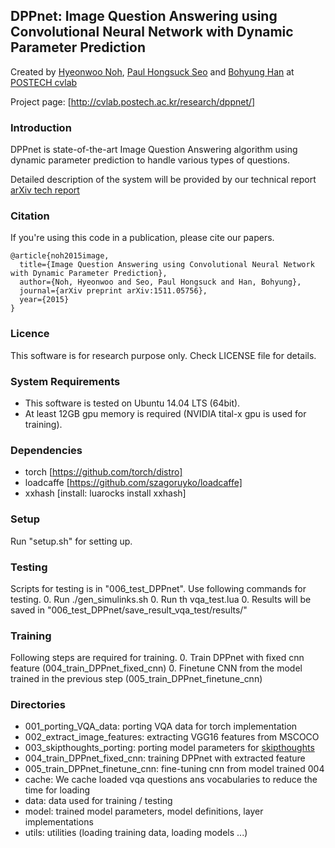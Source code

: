 ## DPPnet: Image Question Answering using Convolutional Neural Network with Dynamic Parameter Prediction

Created by [Hyeonwoo Noh](http://cvlab.postech.ac.kr/~hyeonwoonoh/), [Paul Hongsuck Seo](https://sites.google.com/site/paulhseo/) and [Bohyung Han](http://cvlab.postech.ac.kr/~bhhan/) at [POSTECH cvlab](http://cvlab.postech.ac.kr/lab/)

Project page: [http://cvlab.postech.ac.kr/research/dppnet/]

### Introduction

DPPnet is state-of-the-art Image Question Answering algorithm using dynamic parameter prediction to handle various types of questions.

Detailed description of the system will be provided by our technical report [arXiv tech report](http://arxiv.org/abs/1511.05756)

### Citation

If you're using this code in a publication, please cite our papers.

    @article{noh2015image,
      title={Image Question Answering using Convolutional Neural Network with Dynamic Parameter Prediction},
      author={Noh, Hyeonwoo and Seo, Paul Hongsuck and Han, Bohyung},
      journal={arXiv preprint arXiv:1511.05756},
      year={2015}
    }

### Licence

This software is for research purpose only.
Check LICENSE file for details.

### System Requirements

  * This software is tested on Ubuntu 14.04 LTS (64bit).
  * At least 12GB gpu memory is required (NVIDIA tital-x gpu is used for training).

### Dependencies

  * torch [https://github.com/torch/distro]
  * loadcaffe [https://github.com/szagoruyko/loadcaffe]
  * xxhash [install: luarocks install xxhash]

### Setup

Run "setup.sh" for setting up.

### Testing

Scripts for testing is in "006\_test\_DPPnet". Use following commands for testing.
  0. Run ./gen\_simulinks.sh
  0. Run th vqa\_test.lua
  0. Results will be saved in "006\_test\_DPPnet/save\_result\_vqa\_test/results/"

### Training

Following steps are required for training.
  0. Train DPPnet with fixed cnn feature (004\_train\_DPPnet\_fixed\_cnn)
  0. Finetune CNN from the model trained in the previous step (005\_train\_DPPnet\_finetune\_cnn)

### Directories
  * 001\_porting\_VQA\_data: porting VQA data for torch implementation
  * 002\_extract\_image\_features: extracting VGG16 features from MSCOCO
  * 003\_skipthoughts\_porting: porting model parameters for [skipthoughts](https://github.com/ryankiros/skip-thoughts)
  * 004\_train\_DPPnet\_fixed\_cnn: training DPPnet with extracted feature
  * 005\_train\_DPPnet\_finetune\_cnn: fine-tuning cnn from model trained 004
  * cache: We cache loaded vqa questions ans vocabularies to reduce the time for loading
  * data: data used for training / testing
  * model: trained model parameters, model definitions, layer implementations
  * utils: utilities (loading training data, loading models ...)



